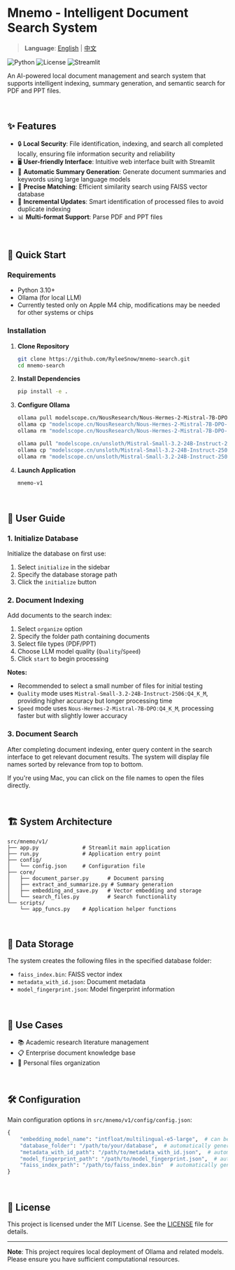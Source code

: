 # Mnemo - Intelligent Document Search System

> **Language**: [English](README.md) | [中文](README.zh.md)

![Python](https://img.shields.io/badge/python-3.10+-blue.svg)
![License](https://img.shields.io/badge/license-MIT-green.svg)
![Streamlit](https://img.shields.io/badge/streamlit-1.0+-red.svg)

An AI-powered local document management and search system that supports intelligent indexing, summary generation, and semantic search for PDF and PPT files.

<br>

## ✨ Features

- 🔒 **Local Security**: File identification, indexing, and search all completed locally, ensuring file information security and reliability
- 🖥️ **User-friendly Interface**: Intuitive web interface built with Streamlit
- 📝 **Automatic Summary Generation**: Generate document summaries and keywords using large language models
- 🎯 **Precise Matching**: Efficient similarity search using FAISS vector database
- 🔄 **Incremental Updates**: Smart identification of processed files to avoid duplicate indexing
- 📊 **Multi-format Support**: Parse PDF and PPT files

<br>

## 🚀 Quick Start

### Requirements

- Python 3.10+
- Ollama (for local LLM)
- Currently tested only on Apple M4 chip, modifications may be needed for other systems or chips

### Installation

1. **Clone Repository**
   ```bash
   git clone https://github.com/RyleeSnow/mnemo-search.git
   cd mnemo-search
   ```

2. **Install Dependencies**
   ```bash
   pip install -e .
   ```

3. **Configure Ollama**
   
   ```bash
   ollama pull modelscope.cn/NousResearch/Nous-Hermes-2-Mistral-7B-DPO-GGUF:Q4_K_M
   ollama cp "modelscope.cn/NousResearch/Nous-Hermes-2-Mistral-7B-DPO-GGUF:Q4_K_M" Nous-Hermes-2-Mistral-7B-DPO_Q4_K_M
   ollama rm "modelscope.cn/NousResearch/Nous-Hermes-2-Mistral-7B-DPO-GGUF:Q4_K_M"

   ollama pull "modelscope.cn/unsloth/Mistral-Small-3.2-24B-Instruct-2506-GGUF:Q4_K_M"
   ollama cp "modelscope.cn/unsloth/Mistral-Small-3.2-24B-Instruct-2506-GGUF:Q4_K_M" Mistral-Small-3.2-24B-Instruct-2506_Q4_K_M
   ollama rm "modelscope.cn/unsloth/Mistral-Small-3.2-24B-Instruct-2506-GGUF:Q4_K_M"
   ```

4. **Launch Application**
   ```bash
   mnemo-v1
   ```

<br>

## 📖 User Guide

### 1. Initialize Database

Initialize the database on first use:

1. Select `initialize` in the sidebar
2. Specify the database storage path
3. Click the `initialize` button

### 2. Document Indexing

Add documents to the search index:

1. Select `organize` option
2. Specify the folder path containing documents
3. Select file types (PDF/PPT)
4. Choose LLM model quality (`Quality`/`Speed`)
5. Click `start` to begin processing

**Notes:**
- Recommended to select a small number of files for initial testing
- `Quality` mode uses `Mistral-Small-3.2-24B-Instruct-2506:Q4_K_M`, providing higher accuracy but longer processing time
- `Speed` mode uses `Nous-Hermes-2-Mistral-7B-DPO:Q4_K_M`, processing faster but with slightly lower accuracy

### 3. Document Search

After completing document indexing, enter query content in the search interface to get relevant document results. The system will display file names sorted by relevance from top to bottom.

If you're using Mac, you can click on the file names to open the files directly.

<br>

## 🏗️ System Architecture

```
src/mnemo/v1/
├── app.py              # Streamlit main application
├── run.py              # Application entry point
├── config/
│   └── config.json     # Configuration file
├── core/
│   ├── document_parser.py      # Document parsing
│   ├── extract_and_summarize.py # Summary generation
│   ├── embedding_and_save.py   # Vector embedding and storage
│   └── search_files.py         # Search functionality
└── scripts/
    └── app_funcs.py    # Application helper functions
```

<br>

## 📁 Data Storage

The system creates the following files in the specified database folder:
- `faiss_index.bin`: FAISS vector index
- `metadata_with_id.json`: Document metadata
- `model_fingerprint.json`: Model fingerprint information

<br>

## 🎯 Use Cases

- 📚 Academic research literature management
- 📋 Enterprise document knowledge base
- 📖 Personal files organization

<br>

## 🛠️ Configuration

Main configuration options in `src/mnemo/v1/config/config.json`:

```python
{
    "embedding_model_name": "intfloat/multilingual-e5-large",  # can be replaced with other embedding models
    "database_folder": "/path/to/your/database",  # automatically generated based on your initialize input
    "metadata_with_id_path": "/path/to/metadata_with_id.json",  # automatically generated based on your initialize input
    "model_fingerprint_path": "/path/to/model_fingerprint.json",  # automatically generated based on your initialize input
    "faiss_index_path": "/path/to/faiss_index.bin"  # automatically generated based on your initialize input
}
```

<br>

## 📝 License

This project is licensed under the MIT License. See the [LICENSE](LICENSE) file for details.

---

**Note**: This project requires local deployment of Ollama and related models. Please ensure you have sufficient computational resources.
